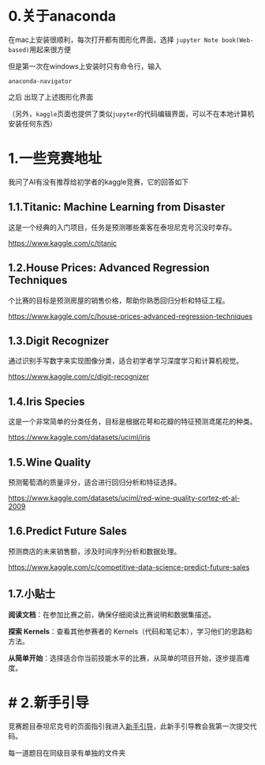 # 0.关于anaconda

在mac上安装很顺利，每次打开都有图形化界面，选择 `jupyter Note book(Web-based)`用起来很方便

但是第一次在windows上安装时只有命令行，输入

```
anaconda-navigator
```

之后 出现了上述图形化界面

（另外，`kaggle`页面也提供了类似`jupyter`的代码编辑界面，可以不在本地计算机安装任何东西）

# 1.一些竞赛地址

我问了AI有没有推荐给初学者的kaggle竞赛，它的回答如下

## 1.1.Titanic: Machine Learning from Disaster

这是一个经典的入门项目，任务是预测哪些乘客在泰坦尼克号沉没时幸存。

https://www.kaggle.com/c/titanic

## 1.2.House Prices: Advanced Regression Techniques

个比赛的目标是预测房屋的销售价格，帮助你熟悉回归分析和特征工程。

https://www.kaggle.com/c/house-prices-advanced-regression-techniques

## 1.3.Digit Recognizer

通过识别手写数字来实现图像分类，适合初学者学习深度学习和计算机视觉。

https://www.kaggle.com/c/digit-recognizer

## 1.4.Iris Species

这是一个非常简单的分类任务，目标是根据花萼和花瓣的特征预测鸢尾花的种类。

https://www.kaggle.com/datasets/uciml/iris

## 1.5.Wine Quality

预测葡萄酒的质量评分，适合进行回归分析和特征选择。

https://www.kaggle.com/datasets/uciml/red-wine-quality-cortez-et-al-2009

## 1.6.Predict Future Sales

预测商店的未来销售额，涉及时间序列分析和数据处理。

https://www.kaggle.com/c/competitive-data-science-predict-future-sales

## 1.7.小贴士

**阅读文档**：在参加比赛之前，确保仔细阅读比赛说明和数据集描述。

**探索 Kernels**：查看其他参赛者的 Kernels（代码和笔记本），学习他们的思路和方法。

**从简单开始**：选择适合你当前技能水平的比赛，从简单的项目开始，逐步提高难度。

# # 2.新手引导

竞赛题目泰坦尼克号的页面指引我进入[新手引导](https://www.kaggle.com/code/alexisbcook/titanic-tutorial)，此新手引导教会我第一次提交代码。

每一道题目在同级目录有单独的文件夹
